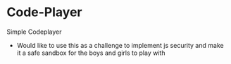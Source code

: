 # Code-Player

Simple Codeplayer
- Would like to use this as a challenge to implement js security and make it a safe sandbox for the boys and girls to play with
